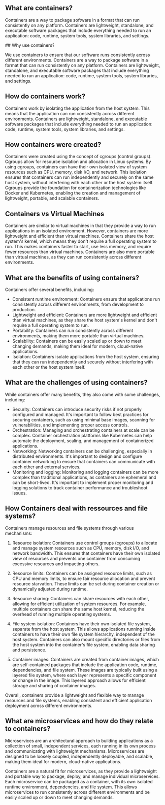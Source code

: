 ## What are containers?
Containers are a way to package software in a format that can run consistently on any platform. Containers are lightweight, standalone, and executable software packages that include everything needed to run an application: code, runtime, system tools, system libraries, and settings.

## Why use containers?

We use containers to ensure that our software runs consistently across different environments. Containers are a way to package software in a format that can run consistently on any platform. Containers are lightweight, standalone, and executable software packages that include everything needed to run an application: code, runtime, system tools, system libraries, and settings.

## How do containers work?

Containers work by isolating the application from the host system. This means that the application can run consistently across different environments. Containers are lightweight, standalone, and executable software packages that include everything needed to run an application: code, runtime, system tools, system libraries, and settings.

## How containers were created?

Containers were created using the concept of cgroups (control groups). Cgroups allow for resource isolation and allocation in Linux systems. By using cgroups, containers can have their own isolated view of system resources such as CPU, memory, disk I/O, and network. This isolation ensures that containers can run independently and securely on the same host system, without interfering with each other or the host system itself. Cgroups provide the foundation for containerization technologies like Docker and Kubernetes, enabling the creation and management of lightweight, portable, and scalable containers.


## Containers vs Virtual Machines

Containers are similar to virtual machines in that they provide a way to run applications in an isolated environment. However, containers are more lightweight and efficient than virtual machines. Containers share the host system's kernel, which means they don't require a full operating system to run. This makes containers faster to start, use less memory, and require fewer resources than virtual machines. Containers are also more portable than virtual machines, as they can run consistently across different environments.

## What are the benefits of using containers?

Containers offer several benefits, including:
- Consistent runtime environment: Containers ensure that applications run consistently across different environments, from development to production.
- Lightweight and efficient: Containers are more lightweight and efficient than virtual machines, as they share the host system's kernel and don't require a full operating system to run.
- Portability: Containers can run consistently across different environments, making them more portable than virtual machines.
- Scalability: Containers can be easily scaled up or down to meet changing demands, making them ideal for modern, cloud-native applications.
- Isolation: Containers isolate applications from the host system, ensuring that they can run independently and securely without interfering with each other or the host system itself.

## What are the challenges of using containers?

While containers offer many benefits, they also come with some challenges, including:
- Security: Containers can introduce security risks if not properly configured and managed. It's important to follow best practices for securing containers, such as using minimal base images, scanning for vulnerabilities, and implementing proper access controls.
- Orchestration: Managing and orchestrating containers at scale can be complex. Container orchestration platforms like Kubernetes can help automate the deployment, scaling, and management of containerized applications.
- Networking: Networking containers can be challenging, especially in distributed environments. It's important to design and configure container networking to ensure that containers can communicate with each other and external services.
- Monitoring and logging: Monitoring and logging containers can be more complex than traditional applications, as containers are ephemeral and can be short-lived. It's important to implement proper monitoring and logging solutions to track container performance and troubleshoot issues.


## How Containers deal with ressources and file systems?

Containers manage resources and file systems through various mechanisms:

1. Resource isolation: Containers use control groups (cgroups) to allocate and manage system resources such as CPU, memory, disk I/O, and network bandwidth. This ensures that containers have their own isolated view of resources and prevents one container from consuming excessive resources and impacting others.

2. Resource limits: Containers can be assigned resource limits, such as CPU and memory limits, to ensure fair resource allocation and prevent resource starvation. These limits can be set during container creation or dynamically adjusted during runtime.

3. Resource sharing: Containers can share resources with each other, allowing for efficient utilization of system resources. For example, multiple containers can share the same host kernel, reducing the overhead of running multiple operating systems.

4. File system isolation: Containers have their own isolated file system, separate from the host system. This allows applications running inside containers to have their own file system hierarchy, independent of the host system. Containers can also mount specific directories or files from the host system into the container's file system, enabling data sharing and persistence.

5. Container images: Containers are created from container images, which are self-contained packages that include the application code, runtime, dependencies, and file system. These images are typically built using a layered file system, where each layer represents a specific component or change in the image. This layered approach allows for efficient storage and sharing of container images.

Overall, containers provide a lightweight and flexible way to manage resources and file systems, enabling consistent and efficient application deployment across different environments.

## What are microservices and how do they relate to containers?

Microservices are an architectural approach to building applications as a collection of small, independent services, each running in its own process and communicating with lightweight mechanisms. Microservices are designed to be loosely coupled, independently deployable, and scalable, making them ideal for modern, cloud-native applications.

Containers are a natural fit for microservices, as they provide a lightweight and portable way to package, deploy, and manage individual microservices. Each microservice can be packaged as a container, with its own isolated runtime environment, dependencies, and file system. This allows microservices to run consistently across different environments and be easily scaled up or down to meet changing demands.


